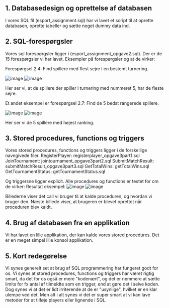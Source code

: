 ## 1. Databasedesign og oprettelse af databasen

I vores SQL fil (esport_assignment.sql) har vi lavet et script til at oprette databasen, oprette tabeller og sætte noget dummy data ind.

## 2. SQL-forespørgsler

Vores sql forespørgsler ligger i (esport_assignment_opgave2.sql). Der er de 15 forespørgsler vi har lavet. 
Eksempler på forespørgsler og at de virker: 

Forespørgsel 2.4:
Find spillere med flest sejre i en bestemt turnering.

![image](https://github.com/user-attachments/assets/a0259aa3-1c83-422e-a6aa-36aacb27e099)
![image](https://github.com/user-attachments/assets/440eb3cf-93c0-46cd-b350-a8f0ecc2ff48)

Her ser vi, at de spillere der spiller i turnering med nummeret 5, har de fleste sejre. 

Et andet eksempel er forespørgsel 2.7:
Find de 5 bedst rangerede spillere.

![image](https://github.com/user-attachments/assets/5b9d2601-5796-4fd1-af32-d1620c08f596)
![image](https://github.com/user-attachments/assets/9cbc8558-5c8e-44f9-871f-d268a36c495b)

Her ser vi de 5 spillere med højest ranking.


## 3. Stored procedures, functions og triggers

Vores stored procedures, functions og triggers ligger i de forskellige navngivede filer. 
RegisterPlayer: registerplayer_opgave3part1.sql
JoinTournament: jointournament_opgave3part2.sql
SubmitMatchResult: submitMatchResult_opgave3part3.sql
GetTotalWins: getTotalWins.sql
GetTournamentStatus: getTournamentStatus.sql

Og triggersne ligger explicit. Alle procedures og functions er testet for om de virker: 
Resultat eksempel: 
![image](https://github.com/user-attachments/assets/31e44da8-825c-4e59-9f98-00f46898621d)
![image](https://github.com/user-attachments/assets/5c78e267-5c6b-4d73-8a11-8f2d2fbecbff)

Billederne viser det call vi bruger til at kalde proceduren, og hvordan vi bruger den. Næste billede viser, at brugeren er blevet oprettet når proceduren blev kaldt.

## 4. Brug af databasen fra en applikation

Vi har lavet en lille applikation, der kan kalde vores stored procedures. Det er en meget simpel lille konsol applikation.

## 5. Kort redegørelse 
Vi synes generelt set at brug af SQL programmering har fungeret godt for os. 
Vi synes at stored procedures, functions og triggers har været rigtig smart, da det for os også er mere "kodenært", og det er nemmere at sætte limits for fx antal af tilmeldte som en trigger, end at gøre det i selve koden. 
Dog synes vi at det er lidt irriterende at de er "usynlige", hvilket er en klar ulempe ved det. 
Men alt i alt synes vi det er super smart at vi kan lave metoder for at tilføje players eller lignende i SQL.
